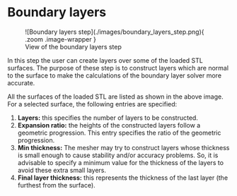 # Boundary layers

<figure Markdown>
  ![Boundary layers step](./images/boundary_layers_step.png){ .zoom .image-wrapper }
  <figcaption>View of the boundary layers step</figcaption>
</figure>

In this step the user can create layers over some of the loaded STL surfaces. 
The purpose of these step is to construct layers which are normal to the surface 
to make the calculations of the boundary layer solver more accurate.

All the surfaces of the loaded STL are listed as shown in the above image. For a selected surface, the following entries are specified:

1. **Layers:** this specifies the number of layers to be constructed.
1. **Expansion ratio:** the heights of the constructed layers follow a geometric progression. This entry specifies the ratio of the geometric progression.
1. **Min thickness:** The mesher may try to construct layers whose thickness is small enough to cause stability and/or accuracy problems. So, it is advisable to specify a minimum value for the thickness of the layers to avoid these extra small layers. 
1. **Final layer thickness:** this represents the thickness of the last layer (the furthest from the surface).
